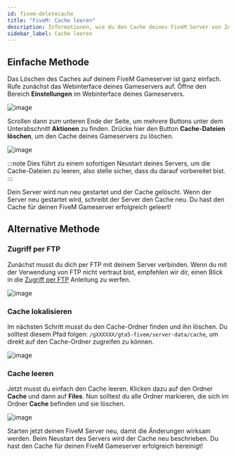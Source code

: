 ```yaml
---
id: fivem-deletecache
title: "FiveM: Cache leeren"
description: Informationen, wie du den Cache deines FiveM Server von ZAP-Hosting leeren kannst - ZAP-Hosting.com Dokumentation
sidebar_label: Cache leeren
---
```


## Einfache Methode

Das Löschen des Caches auf deinem FiveM Gameserver ist ganz einfach. Rufe zunächst das Webinterface deines Gameservers auf. Öffne den Bereich **Einstellungen** im Webinterface deines Gameservers.

![image](https://github.com/zaphosting/docs/assets/42719082/bbdfc816-6160-4e2a-b9ee-74feca4663ed)

Scrollen dann zum unteren Ende der Seite, um mehrere Buttons unter dem Unterabschnitt **Aktionen** zu finden. Drücke hier den Button **Cache-Dateien löschen**, um den Cache deines Gameservers zu löschen.

![image](https://github.com/zaphosting/docs/assets/42719082/f917d7bf-f436-4e6c-b53d-bd2d2df1e4c0)

:::note
Dies führt zu einem sofortigen Neustart deines Servers, um die Cache-Dateien zu leeren, also stelle sicher, dass du darauf vorbereitet bist.
:::

Dein Server wird nun neu gestartet und der Cache gelöscht. Wenn der Server neu gestartet wird, schreibt der Server den Cache neu. Du hast den Cache für deinen FiveM Gameserver erfolgreich geleert!

## Alternative Methode

### Zugriff per FTP

Zunächst musst du dich per FTP mit deinem Server verbinden. Wenn du mit der Verwendung von FTP nicht vertraut bist, empfehlen wir dir, einen Blick in die [Zugriff per FTP](gameserver-ftpaccess.md) Anleitung zu werfen.

![image](https://user-images.githubusercontent.com/13604413/159137768-9431a8d8-afa2-47a7-960b-7bcd700c9627.png)

### Cache lokalisieren

Im nächsten Schritt musst du den Cache-Ordner finden und ihn löschen. Du solltest diesem Pfad folgen: `/gXXXXXX/gta5-fivem/server-data/cache`, um direkt auf den Cache-Ordner zugreifen zu können.

![image](https://user-images.githubusercontent.com/13604413/159137776-328b84d3-992b-47ef-b8d8-c1abb0beae45.png)

### Cache leeren

Jetzt musst du einfach den Cache leeren. Klicken dazu auf den Ordner **Cache** und dann auf **Files**. Nun solltest du alle Ordner markieren, die sich im Ordner **Cache** befinden und sie löschen.

![image](https://user-images.githubusercontent.com/13604413/159137786-b7a63449-4d89-4f77-a06c-9edd87bdd85e.png)

Starten jetzt deinen FiveM Server neu, damit die Änderungen wirksam werden. Beim Neustart des Servers wird der Cache neu beschrieben. Du hast den Cache für deinen FiveM Gameserver erfolgreich bereinigt!